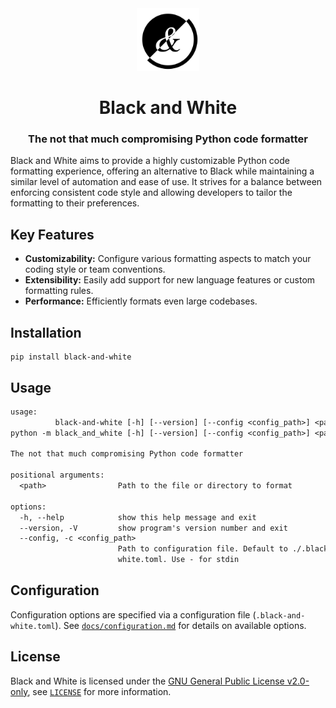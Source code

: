 <div align="center">
	<img src="./logo.svg" alt="Black and White logo" width="100">
	<h1>Black and White</h1>
	<h3>The not that much compromising Python code formatter</h3>
</div>

Black and White aims to provide a highly customizable Python code formatting
experience, offering an alternative to Black while maintaining a similar level
of automation and ease of use.  It strives for a balance between enforcing
consistent code style and allowing developers to tailor the formatting to their preferences.

## Key Features

* **Customizability:**  Configure various formatting aspects to match your coding
  style or team conventions.
* **Extensibility:** Easily add support for new language features or custom
  formatting rules.
* **Performance:**  Efficiently formats even large codebases.

## Installation

```shell
pip install black-and-white
```

## Usage

```txt
usage:
          black-and-white [-h] [--version] [--config <config_path>] <path>
python -m black_and_white [-h] [--version] [--config <config_path>] <path>

The not that much compromising Python code formatter

positional arguments:
  <path>                Path to the file or directory to format

options:
  -h, --help            show this help message and exit
  --version, -V         show program's version number and exit
  --config, -c <config_path>
                        Path to configuration file. Default to ./.black-and-
                        white.toml. Use - for stdin
```

## Configuration

Configuration options are specified via a configuration file (`.black-and-white.toml`).
See [`docs/configuration.md`](./docs/configuration.md) for details on available options.

## License

Black and White is licensed under the [GNU General Public License v2.0-only](https://www.gnu.org/licenses/gpl-2.0),
see [`LICENSE`](./LICENSE) for more information.
